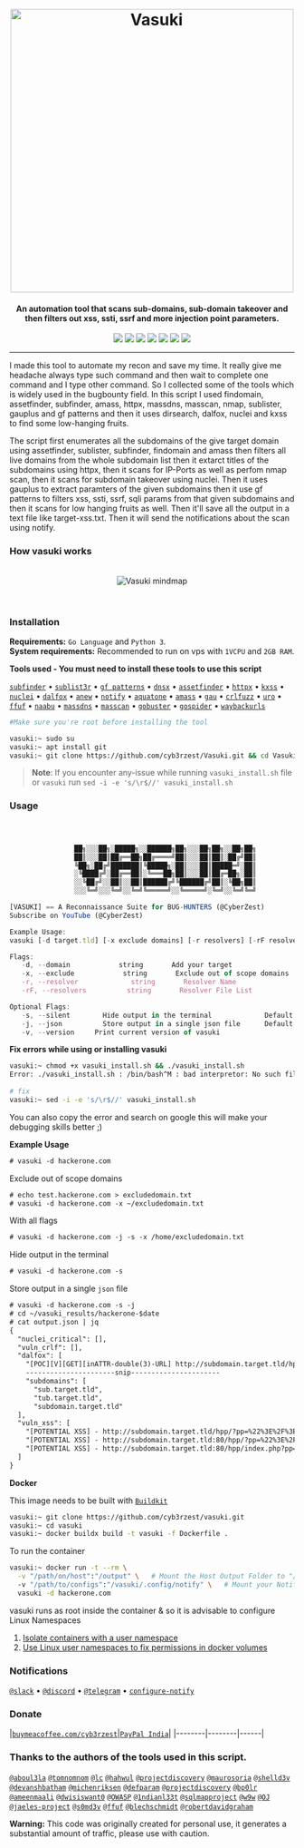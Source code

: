 <h1 align="center">
  <br>
  <a href="https://github.com/cyb3rzest/Vasuki/"><img src=".github/img/vasuki.png" width="500px" alt="Vasuki"></a>
</h1>
                                                                                                                                            
<h4 align="center">An automation tool that scans sub-domains, sub-domain takeover and then filters out xss, ssti, ssrf and more injection point parameters.</h4>

<p align="center">
<a href="#"><img src="https://madewithlove.org.in/badge.svg"></a>
<a href="https://ko-fi.com/i/IK3K34SJSA"><img src="https://img.shields.io/badge/buy%20me%20a%20ko--fi%20-donate-red"></a>
<a href="https://twitter.com/cyb3rzest/"><img src="https://img.shields.io/badge/twitter-%40CyberZeast-blue.svg"></a>
<a href="https://github.com/cyb3rzest/Vasuki/issues"><img src="https://img.shields.io/badge/contributions-welcome-brightgreen.svg?style=flat"></a>
<a href="https://github.com/cyb3rzest/Vasuki/blob/master/LICENSE"><img src="https://img.shields.io/badge/License-MIT-cyan.svg"></a>
<a href="#"><img src="https://img.shields.io/badge/Made%20with-Bash-1f425f.svg"></a>
<a href="https://github.com/cyb3rzest?tab=followers"><img src="https://img.shields.io/badge/github-%40cyb3rzest-red"></a>
</p>

---

I made this tool to automate my recon and save my time. It really give me headache always type such command and then wait to complete one command and I type other command. So I collected some of the tools which is widely used in the bugbounty field. In this script I used findomain, assetfinder, subfinder, amass, httpx, massdns, masscan, nmap, sublister, gauplus and gf patterns and then it uses dirsearch, dalfox, nuclei and kxss to find some low-hanging fruits.<br/> 

The script first enumerates all the subdomains of the give target domain using assetfinder, sublister, subfinder, findomain and amass then filters all live domains from the whole subdomain list then it extarct titles of the subdomains using httpx, then it scans for IP-Ports as well as perfom nmap scan, then it scans for subdomain takeover using nuclei. Then it uses gauplus to extract paramters of the given subdomains then it use gf patterns to filters xss, ssti, ssrf, sqli params from that given subdomains and then it scans for low hanging fruits as well. Then it'll save all the output in a text file like target-xss.txt. Then it will send the notifications about the scan using notify. <br/>



<h3 align="left">How vasuki works</h3>
<p align="center"><br/>
<img src=".github/img/mindmap.png" alt="Vasuki mindmap"><br/>
<!-- <img src="img/roadmap.png" alt="How vasuki works""> -->
</p><br/>

<h3>Installation</h3>

**Requirements:** ``Go Language`` and ``Python 3``.<br>
**System requirements:** Recommended to run on vps with ``1VCPU`` and ``2GB RAM``.<br>

**Tools used - You must need to install these tools to use this script**<br>

  <a href="https://github.com/projectdiscovery/subfinder">`subfinder`</a> •
  <a href="https://github.com/aboul3la/Sublist3r">`sublist3r`</a> •
  <a href="https://github.com/1ndianl33t/Gf-Patterns">`gf patterns`</a> •
  <a href="https://github.com/projectdiscovery/dnsx">`dnsx`</a> •
  <a href="https://github.com/tomnomnom/assetfinder">`assetfinder`</a> •
  <a href="https://github.com/projectdiscovery/httpx">`httpx`</a> •
  <a href="https://github.com/Emoe/kxss">`kxss`</a> •
  <a href="https://github.com/projectdiscovery/nuclei">`nuclei`</a> •
  <a href="https://github.com/hahwul/dalfox">`dalfox`</a> •
  <a href="https://github.com/tomnomnom/anew">`anew`</a> •
  <a href="https://github.com/projectdiscovery/notify">`notify`</a> •
  <a href="https://github.com/michenriksen/aquatone">`aquatone`</a> •
  <a href="https://github.com/OWASP/Amass">`amass`</a> •
  <a href="https://github.com/lc/gau">`gau`</a> •
  <a href="https://github.com/dwisiswant0/crlfuzz">`crlfuzz`</a> •
  <a href="https://github.com/s0md3v/uro">`uro`</a> •
  <a href="https://github.com/ffuf/ffuf">`ffuf`</a> •
  <a href="https://github.com/projectdiscovery/naabu">`naabu`</a> •
  <a href="https://github.com/blechschmidt/massdns">`massdns`</a> •
  <a href="https://github.com/robertdavidgraham/masscan">`masscan`</a> •
  <a href="https://github.com/OJ/gobuster">`gobuster`</a> •
  <a href="https://github.com/jaeles-project/gospider">`gospider`</a> •
  <a href="https://github.com/tomnomnom/waybackurls">`waybackurls`</a><br>


```bash
#Make sure you're root before installing the tool

vasuki:~ sudo su
vasuki:~ apt install git
vasuki:~ git clone https://github.com/cyb3rzest/Vasuki.git && cd Vasuki/ && chmod +x vasuki vasuki_install.sh && mv vasuki /usr/bin/ && ./vasuki_install.sh
```

> **Note**: If you encounter any-issue while running `vasuki_install.sh` file or `vasuki` run `sed -i -e 's/\r$//' vasuki_install.sh`

<h3>Usage</h3>


```js 



                ██╗░░░██╗░█████╗░░██████╗██╗░░░██╗██╗░░██╗██╗
                ██║░░░██║██╔══██╗██╔════╝██║░░░██║██║░██╔╝██║
                ╚██╗░██╔╝███████║╚█████╗░██║░░░██║█████═╝░██║
                ░╚████╔╝░██╔══██║░╚═══██╗██║░░░██║██╔═██╗░██║
                ░░╚██╔╝░░██║░░██║██████╔╝╚██████╔╝██║░╚██╗██║
                ░░░╚═╝░░░╚═╝░░╚═╝╚═════╝░░╚═════╝░╚═╝░░╚═╝╚═╝

[VASUKI] == A Reconnaissance Suite for BUG-HUNTERS (@CyberZest)
Subscribe on YouTube (@CyberZest)

Example Usage:
vasuki [-d target.tld] [-x exclude domains] [-r resolvers] [-rF resolvers list] [--json] [-s]

Flags:
   -d, --domain            string       Add your target                                 -d target.tld
   -x, --exclude            string       Exclude out of scope domains            -x ~/dommains.list
   -r, --resolver             string       Resolver Name                                   -r 8.8.8.8, 8.8.4.4, 10.10.10.10
   -rF, --resolvers          string       Resolver File List                                -rF ~/resolver.txt

Optional Flags:
   -s, --silent        Hide output in the terminal             Default: False
   -j, --json          Store output in a single json file      Default: False
   -v, --version     Print current version of vasuki

```
**Fix errors while using or installing vasuki**
    
```bash
vasuki:~ chmod +x vasuki_install.sh && ./vasuki_install.sh
Error: ./vasuki_install.sh : /bin/bash^M : bad interpretor: No such file or directory
                                                    
# fix
vasuki:~ sed -i -e 's/\r$//' vasuki_install.sh
```
You can also copy the error and search on google this will make your debugging skills better ;)

**Example Usage**

```txt
# vasuki -d hackerone.com
```
Exclude out of scope domains
```txt
# echo test.hackerone.com > excludedomain.txt
# vasuki -d hackerone.com -x ~/excludedomain.txt
```
With all flags
```txt
# vasuki -d hackerone.com -j -s -x /home/excludedomain.txt
```

Hide output in the terminal

```txt
# vasuki -d hackerone.com -s
```

Store output in a single `json` file

```txt
# vasuki -d hackerone.com -s -j
# cd ~/vasuki_results/hackerone-$date
# cat output.json | jq
{
  "nuclei_critical": [],
  "vuln_crlf": [],
  "dalfox": [
    "[POC][V][GET][inATTR-double(3)-URL] http://subdomain.target.tld/hpp?pp=FUZZ%22onpointerout%3Dconfirm.call%28null%2C1%29+class%3Ddalfox+",
    ----------------------snip----------------------
    "subdomains": [
      "sub.target.tld",
      "tub.target.tld",
      "subdomain.target.tld"
  ],
  "vuln_xss": [
    "[POTENTIAL XSS] - http://subdomain.target.tld/hpp/?pp=%22%3E%2F%3E%3Csvg%2Fonload%3Dconfirm%28document.domain%29%3E ",
    "[POTENTIAL XSS] - http://subdomain.target.tld:80/hpp/?pp=%22%3E%2F%3E%3Csvg%2Fonload%3Dconfirm%28document.domain%29%3E ",
    "[POTENTIAL XSS] - http://subdomain.target.tld:80/hpp/index.php?pp=%22%3E%2F%3E%3Csvg%2Fonload%3Dconfirm%28document.domain%29%3E "
  ]
}
```

**Docker**


This image needs to be built with [`Buildkit`](https://docs.docker.com/develop/develop-images/build_enhancements/)
```bash
vasuki:~ git clone https://github.com/cyb3rzest/vasuki.git
vasuki:~ cd vasuki 
vasuki:~ docker buildx build -t vasuki -f Dockerfile .
```

To run the container
```bash
vasuki:~ docker run -t --rm \
  -v "/path/on/host":"/output" \   # Mount the Host Output Folder to "/output"
  -v "/path/to/configs":"/vasuki/.config/notify" \   # Mount your Notify Config files to "/vasuki/.config/notify"
  vasuki -d hackerone.com
```
vasuki runs as root inside the container & so it is advisable to configure Linux Namespaces 
1. [Isolate containers with a user namespace](https://docs.docker.com/engine/security/userns-remap/)
2. [Use Linux user namespaces to fix permissions in docker volumes](https://www.jujens.eu/posts/en/2017/Jul/02/docker-userns-remap/)

<h3>Notifications</h3>

[`@slack`](https://slack.com/intl/en-it/help/articles/115005265063-Incoming-webhooks-for-Slack) •
[`@discord`](https://support.discord.com/hc/en-us/articles/228383668-Intro-to-Webhooks) •
[`@telegram`](https://core.telegram.org/bots#3-how-do-i-create-a-bot) •
[`configure-notify`](https://github.com/projectdiscovery/notify#config-file)
                                                                
<p align="left">
<h3>Donate</h3> 

|[`buymeacoffee.com/cyb3rzest`](https://www.buymeacoffee.com/cyb3rzest)|[`PayPal India`](https://www.paypal.com/paypalme/ichiro94)|
|--------|--------|------|

### Thanks to the authors of the tools used in this script.

[`@aboul3la`](https://github.com/aboul3la) [`@tomnomnom`](https://github.com/tomnomnom) [`@lc`](https://github.com/lc) [`@hahwul`](https://github.com/hahwul) [`@projectdiscovery`](https://github.com/projectdiscovery) [`@maurosoria`](https://github.com/maurosoria) [`@shelld3v`](https://github.com/shelld3v) [`@devanshbatham`](https://github.com/devanshbatham) [`@michenriksen`](https://github.com/michenriksen) [`@defparam`](https://github.com/defparam/) [`@projectdiscovery`](https://github.com/projectdiscovery) [`@bp0lr`](https://github.com/bp0lr/) [`@ameenmaali`](https://github.com/ameenmaali) [`@dwisiswant0`](https://github.com/dwisiswant0) [`@OWASP`](https://github.com/OWASP/) [`@1ndianl33t`](https://github.com/1ndianl33t) [`@sqlmapproject`](https://github.com/sqlmapproject) [`@w9w`](https://github.com/w9w) [`@OJ`](https://github.com/OJ) [`@jaeles-project`](https://github.com/jaeles-project) [`@s0md3v`](https://github.com/s0md3v) [`@ffuf`](https://github.com/ffuf) [`@blechschmidt`](https://github.com/blechschmidt/) [`@robertdavidgraham`](https://github.com/robertdavidgraham/)


**Warning:** This code was originally created for personal use, it generates a substantial amount of traffic, please use with caution.
